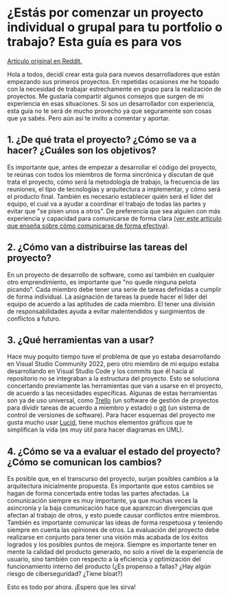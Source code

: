 # ¿Estás por comenzar un proyecto individual o grupal para tu portfolio o trabajo? Esta guía es para vos

[Artículo original en Reddit.](https://www.reddit.com/r/devsarg/comments/1339uzg/est%C3%A1s_por_comenzar_un_proyecto_individual_o/)

Hola a todos, decidí crear esta guía para nuevos desarrolladores que están empezando sus primeros proyectos. En repetidas ocasiones me he topado con la necesidad de trabajar estrechamente en grupo para la realización de proyectos. Me gustaría compartir algunos consejos que surgen de mi experiencia en esas situaciones. Si sos un desarrollador con experiencia, esta guía no te será de mucho provecho ya que seguramente son cosas que ya sabés. Pero aún así te invito a comentar y aportar.

## 1. ¿De qué trata el proyecto? ¿Cómo se va a hacer? ¿Cuáles son los objetivos?

Es importante que, antes de empezar a desarrollar el código del proyecto, te reúnas con todos los miembros de forma sincrónica y discutan de qué trata el proyecto, cómo será la metodología de trabajo, la frecuencia de las reuniones, el tipo de tecnologías y arquitectura a implementar, y cómo será el producto final. También es necesario establecer quién será el líder del equipo, el cual va a ayudar a coordinar el trabajo de todas las partes y evitar que "se pisen unos a otros". De preferencia que sea alguien con más experiencia y capacidad para comunicarse de forma clara [(ver este artículo que enseña sobre cómo comunicarse de forma efectiva)](https://www.cerem.es/blog/quieres-que-te-escuchen-aplica-las-7-cs).

## 2. ¿Cómo van a distribuirse las tareas del proyecto?

En un proyecto de desarrollo de software, como así también en cualquier otro emprendimiento, es importante que "no quede ninguna pelota picando". Cada miembro debe tener una serie de tareas definidas a cumplir de forma individual. La asignación de tareas la puede hacer el líder del equipo de acuerdo a las aptitudes de cada miembro. El tener una división de responsabilidades ayuda a evitar malentendidos y surgimientos de conflictos a futuro.

## 3. ¿Qué herramientas van a usar?

Hace muy poquito tiempo tuve el problema de que yo estaba desarrollando en Visual Studio Community 2022, pero otro miembro de mi equipo estaba desarrollando en Visual Studio Code y los commits que él hacía al repositorio no se integraban a la estructura del proyecto. Esto se soluciona concertando previamente las herramientas que van a usarse en el proyecto, de acuerdo a las necesidades específicas. Algunas de estas herramientas son ya de uso universal, como [Trello](https://trello.com/es) (un software de gestión de proyectos para dividir tareas de acuerdo a miembro y estado) o [git](https://git-scm.com/) (un sistema de control de versiones de software). Para hacer esquemas del proyecto me gusta mucho usar [Lucid](https://lucid.app/), tiene muchos elementos gráficos que te simplifican la vida (es muy útil para hacer diagramas en UML).

## 4. ¿Cómo se va a evaluar el estado del proyecto? ¿Cómo se comunican los cambios?

Es posible que, en el transcurso del proyecto, surjan posibles cambios a la arquitectura inicialmente propuesta. Es importante que estos cambios se hagan de forma concertada entre todas las partes afectadas. La comunicación siempre es muy importante, ya que muchas veces la asincronía y la baja comunicación hace que aparezcan divergencias que afectan al trabajo de otros, y esto puede causar conflictos entre miembros. También es importante comunicar las ideas de forma respetuosa y teniendo siempre en cuenta las opiniones de otros. La evaluación del proyecto debe realizarse en conjunto para tener una visión más acabada de los éxitos logrados y los posibles puntos de mejora. Siempre es importante tener en mente la calidad del producto generado, no solo a nivel de la experiencia de usuario, sino también con respecto a la eficiencia y optimización del funcionamiento interno del producto (¿Es propenso a fallas? ¿Hay algún riesgo de ciberseguridad? ¿Tiene bloat?)

Esto es todo por ahora. ¡Espero que les sirva!
